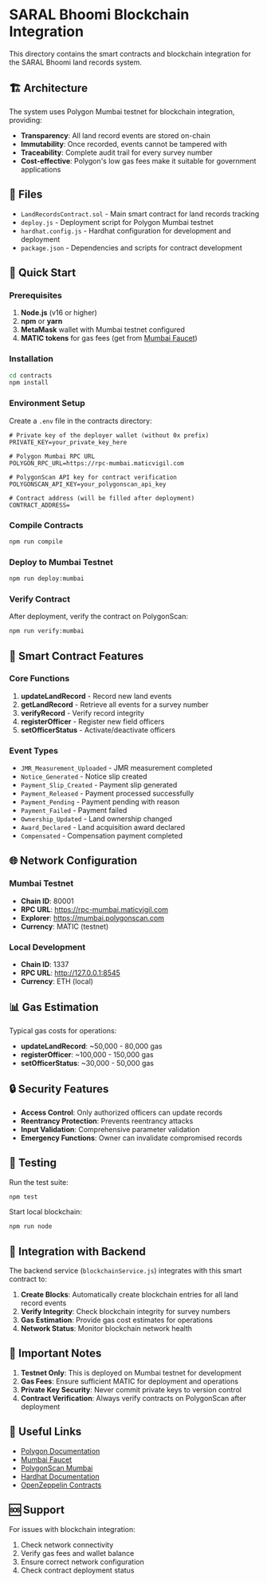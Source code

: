 # SARAL Bhoomi Blockchain Integration

This directory contains the smart contracts and blockchain integration for the SARAL Bhoomi land records system.

## 🏗️ Architecture

The system uses Polygon Mumbai testnet for blockchain integration, providing:
- **Transparency**: All land record events are stored on-chain
- **Immutability**: Once recorded, events cannot be tampered with
- **Traceability**: Complete audit trail for every survey number
- **Cost-effective**: Polygon's low gas fees make it suitable for government applications

## 📁 Files

- `LandRecordsContract.sol` - Main smart contract for land records tracking
- `deploy.js` - Deployment script for Polygon Mumbai testnet
- `hardhat.config.js` - Hardhat configuration for development and deployment
- `package.json` - Dependencies and scripts for contract development

## 🚀 Quick Start

### Prerequisites

1. **Node.js** (v16 or higher)
2. **npm** or **yarn**
3. **MetaMask** wallet with Mumbai testnet configured
4. **MATIC tokens** for gas fees (get from [Mumbai Faucet](https://faucet.polygon.technology/))

### Installation

```bash
cd contracts
npm install
```

### Environment Setup

Create a `.env` file in the contracts directory:

```env
# Private key of the deployer wallet (without 0x prefix)
PRIVATE_KEY=your_private_key_here

# Polygon Mumbai RPC URL
POLYGON_RPC_URL=https://rpc-mumbai.maticvigil.com

# PolygonScan API key for contract verification
POLYGONSCAN_API_KEY=your_polygonscan_api_key

# Contract address (will be filled after deployment)
CONTRACT_ADDRESS=
```

### Compile Contracts

```bash
npm run compile
```

### Deploy to Mumbai Testnet

```bash
npm run deploy:mumbai
```

### Verify Contract

After deployment, verify the contract on PolygonScan:

```bash
npm run verify:mumbai
```

## 🔧 Smart Contract Features

### Core Functions

1. **updateLandRecord** - Record new land events
2. **getLandRecord** - Retrieve all events for a survey number
3. **verifyRecord** - Verify record integrity
4. **registerOfficer** - Register new field officers
5. **setOfficerStatus** - Activate/deactivate officers

### Event Types

- `JMR_Measurement_Uploaded` - JMR measurement completed
- `Notice_Generated` - Notice slip created
- `Payment_Slip_Created` - Payment slip generated
- `Payment_Released` - Payment processed successfully
- `Payment_Pending` - Payment pending with reason
- `Payment_Failed` - Payment failed
- `Ownership_Updated` - Land ownership changed
- `Award_Declared` - Land acquisition award declared
- `Compensated` - Compensation payment completed

## 🌐 Network Configuration

### Mumbai Testnet
- **Chain ID**: 80001
- **RPC URL**: https://rpc-mumbai.maticvigil.com
- **Explorer**: https://mumbai.polygonscan.com
- **Currency**: MATIC (testnet)

### Local Development
- **Chain ID**: 1337
- **RPC URL**: http://127.0.0.1:8545
- **Currency**: ETH (local)

## 📊 Gas Estimation

Typical gas costs for operations:
- **updateLandRecord**: ~50,000 - 80,000 gas
- **registerOfficer**: ~100,000 - 150,000 gas
- **setOfficerStatus**: ~30,000 - 50,000 gas

## 🔒 Security Features

- **Access Control**: Only authorized officers can update records
- **Reentrancy Protection**: Prevents reentrancy attacks
- **Input Validation**: Comprehensive parameter validation
- **Emergency Functions**: Owner can invalidate compromised records

## 🧪 Testing

Run the test suite:

```bash
npm test
```

Start local blockchain:

```bash
npm run node
```

## 📝 Integration with Backend

The backend service (`blockchainService.js`) integrates with this smart contract to:

1. **Create Blocks**: Automatically create blockchain entries for all land record events
2. **Verify Integrity**: Check blockchain integrity for survey numbers
3. **Gas Estimation**: Provide gas cost estimates for operations
4. **Network Status**: Monitor blockchain network health

## 🚨 Important Notes

1. **Testnet Only**: This is deployed on Mumbai testnet for development
2. **Gas Fees**: Ensure sufficient MATIC for deployment and operations
3. **Private Key Security**: Never commit private keys to version control
4. **Contract Verification**: Always verify contracts on PolygonScan after deployment

## 🔗 Useful Links

- [Polygon Documentation](https://docs.polygon.technology/)
- [Mumbai Faucet](https://faucet.polygon.technology/)
- [PolygonScan Mumbai](https://mumbai.polygonscan.com/)
- [Hardhat Documentation](https://hardhat.org/docs)
- [OpenZeppelin Contracts](https://docs.openzeppelin.com/contracts/)

## 🆘 Support

For issues with blockchain integration:
1. Check network connectivity
2. Verify gas fees and wallet balance
3. Ensure correct network configuration
4. Check contract deployment status
